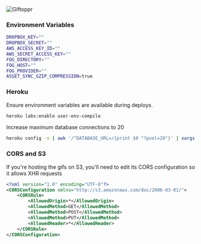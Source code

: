 ![Giftoppr](https://github.com/desktoppr/giftoppr/blob/master/app/assets/images/logo.png?raw=true)

### Environment Variables

```bash
DROPBOX_KEY=""
DROPBOX_SECRET=""
AWS_ACCESS_KEY_ID=""
AWS_SECRET_ACCESS_KEY=""
FOG_DIRECTORY=""
FOG_HOST=""
FOG_PROVIDER=""
ASSET_SYNC_GZIP_COMPRESSION=true
```

### Heroku

Ensure environment variables are available during deploys.

```bash
heroku labs:enable user-env-compile
```

Increase maximum database connections to 20

```bash
heroku config -s | awk '/^DATABASE_URL=/{print $0 "?pool=20"}' | xargs heroku config:add
```

### CORS and S3

If you're hosting the gifs on S3, you'll need to edit its CORS configuration so it allows XHR requests

```xml
<?xml version="1.0" encoding="UTF-8"?>
<CORSConfiguration xmlns="http://s3.amazonaws.com/doc/2006-03-01/">
    <CORSRule>
        <AllowedOrigin>*</AllowedOrigin>
        <AllowedMethod>GET</AllowedMethod>
        <AllowedMethod>POST</AllowedMethod>
        <AllowedMethod>PUT</AllowedMethod>
        <AllowedHeader>*</AllowedHeader>
    </CORSRule>
</CORSConfiguration>
```
